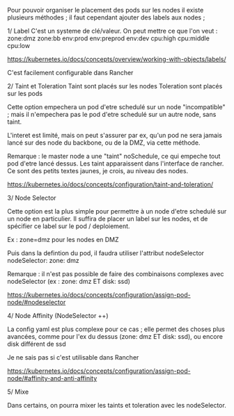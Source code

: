 Pour pouvoir organiser le placement des pods sur les nodes il existe plusieurs méthodes ; il faut cependant ajouter des labels aux nodes ;

1/ Label
C'est un systeme de clé/valeur. On peut mettre ce que l'on veut :
zone:dmz
zone:bb
env:prod
env:preprod
env:dev
cpu:high
cpu:middle
cpu:low

https://kubernetes.io/docs/concepts/overview/working-with-objects/labels/

C'est facilement configurable dans Rancher

2/ Taint et Toleration
Taint sont placés sur les nodes
Toleration sont placés sur les pods

Cette option empechera un pod d'etre schedulé sur un node "incompatible" ;  mais il n'empechera pas le pod d'etre schedulé sur un autre node, sans taint.

L'interet est limité, mais on peut s'assurer par ex, qu'un pod ne sera jamais lancé sur des node du backbone, ou de la DMZ, via cette méthode.

Remarque : le master node a une "taint"  noSchedule, ce qui empeche tout pod d'etre lancé dessus. Les taint apparaissent dans l'interface de rancher. Ce sont des petits textes jaunes, je crois, au niveau des nodes.

https://kubernetes.io/docs/concepts/configuration/taint-and-toleration/

3/ Node Selector

Cette option est la plus simple pour permettre à un node d'etre schedulé sur un node en particulier.
Il suffira de placer un label sur les nodes, et de spécifier ce label sur le pod / deploiement.

Ex : zone=dmz pour les nodes en DMZ

Puis dans la defintion du pod, il faudra utiliser l'attribut nodeSelector
nodeSelector:
    zone: dmz

Remarque : il n'est pas possible de faire des combinaisons complexes avec nodeSelector (ex : zone: dmz ET disk: ssd)

https://kubernetes.io/docs/concepts/configuration/assign-pod-node/#nodeselector

4/ Node Affinity (NodeSelector ++)

La config yaml est plus complexe pour ce cas ; elle permet des choses plus avancées, comme pour l'ex du dessus (zone: dmz ET disk: ssd), ou encore disk différent de ssd

Je ne sais pas si c'est utilisable dans Rancher

https://kubernetes.io/docs/concepts/configuration/assign-pod-node/#affinity-and-anti-affinity

5/ Mixe

Dans certains, on pourra mixer les taints et toleration avec les nodeSelector.